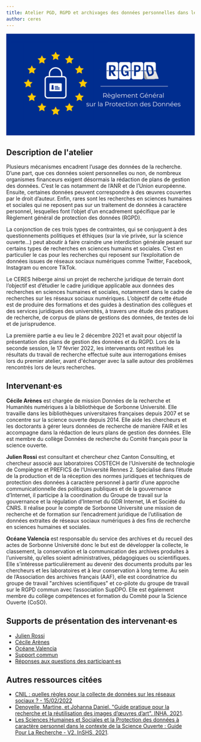 ```yaml
---
title: Atelier PGD, RGPD et archivages des données personnelles dans les recherches en SHS
author: ceres
---
```


![](rgpd.png)

## Description de l'atelier

Plusieurs mécanismes encadrent l’usage des données de la recherche. D’une part, que ces données soient personnelles ou non, de nombreux organismes financeurs exigent désormais la rédaction de plans de gestion des données. C’est le cas notamment de l’ANR et de l’Union européenne. Ensuite, certaines données peuvent correspondre à des œuvres couvertes par le droit d’auteur. Enfin, rares sont les recherches en sciences humaines et sociales qui ne reposent pas sur un traitement de données à caractère personnel, lesquelles font l’objet d’un encadrement spécifique par le Règlement général de protection des données (RGPD).

La conjonction de ces trois types de contraintes, qui se conjuguent à des questionnements politiques et éthiques (sur la vie privée, sur la science ouverte…) peut aboutir à faire craindre une interdiction générale pesant sur certains types de recherches en sciences humains et sociales. C’est en particulier le cas pour les recherches qui reposent sur l’exploitation de données issues de réseaux sociaux numériques comme Twitter, Facebook, Instagram ou encore TikTok.

Le CERES héberge ainsi un projet de recherche juridique de terrain dont l’objectif est d’étudier le cadre juridique applicable aux données des recherches en sciences humaines et sociales, notamment dans le cadre de recherches sur les réseaux sociaux numériques. L’objectif de cette étude est de produire des formations et des guides à destination des collègues et des services juridiques des universités, à travers une étude des pratiques de recherche, de corpus de plans de gestions des données, de textes de loi et de jurisprudence.

La première partie a eu lieu le 2 décembre 2021 et avait pour objectif la présentation des plans de gestion des données et du RGPD. Lors de la seconde session, le 17 février 2022, les intervenants ont restitué les résultats du travail de recherche effectué suite aux interrogations émises lors du premier atelier, avant d'échanger avec la salle autour des problèmes rencontrés lors de leurs recherches.

## Intervenant·es

**Cécile Arènes** est chargée de mission Données de la recherche et Humanités numériques à la bibliothèque de Sorbonne Université. Elle travaille dans les bibliothèques universitaires françaises depuis 2007 et se concentre sur la science ouverte depuis 2014. Elle aide les chercheurs et les doctorants à gérer leurs données de recherche de manière FAIR et les accompagne dans la rédaction de leurs plans de gestion des données. Elle est membre du collège Données de recherche du Comité français pour la science ouverte.

**Julien Rossi** est consultant et chercheur chez Canton Consulting, et chercheur associé aux laboratoires COSTECH de l’Université de technologie de Compiègne et PREFICS de l’Université Rennes 2. Spécialisé dans l’étude de la production et de la réception des normes juridiques et techniques de protection des données à caractère personnel à partir d’une approche communicationnelle des politiques publiques et de la gouvernance d’Internet, il participe à la coordination du Groupe de travail sur la gouvernance et la régulation d’Internet du GDR Internet, IA et Société du CNRS. Il réalise pour le compte de Sorbonne Université une mission de recherche et de formation sur l’encadrement juridique de l’utilisation de données extraites de réseaux sociaux numériques à des fins de recherche en sciences humaines et sociales.

**Océane Valencia** est responsable du service des archives et du recueil des actes de Sorbonne Université donc le but est de développer la collecte, le classement, la conservation et la communication des archives produites à l’université, qu’elles soient administratives, pédagogiques ou scientifiques. Elle s'intéresse particulièrement au devenir des documents produits par les chercheurs et les laboratoires et à leur conservation à long terme. Au sein de l’Association des archives français (AAF), elle est coordinatrice du groupe de travail "archives scientifiques" et co-pilote du groupe de travail sur le RGPD commun avec l’association SupDPO. Elle est également membre du collège compétences et formation du Comité pour la Science Ouverte (CoSO).

## Supports de présentation des intervenant·es

- [Julien Rossi](http://memes.sorbonne-universite.fr/wp-content/uploads/2021/12/Julien_Rossi_CERES_RDPG_2021_12_2.pdf)
- [Cécile Arènes](http://memes.sorbonne-universite.fr/wp-content/uploads/2021/12/Cecile_Arenes_CERES_RGPD_DMP_Archives_20211202.pdf)
- [Océane Valencia](http://memes.sorbonne-universite.fr/wp-content/uploads/2021/12/Oceane_Valencia_CERESArchiverdonneesderecherche_20211202.pdf)
- [Support commun](http://memes.sorbonne-universite.fr/wp-content/uploads/2022/02/RGPD_PGD_Rossi_Arenes_Valencia_-fevrier-2022.pdf)
- [Réponses aux questions des participant·es](../2022-03-15_pgd_rgpd_reponses_aux_questions/)

## Autres ressources citées

- [CNIL : quelles règles pour la collecte de données sur les réseaux sociaux ? - 15/02/2022](https://www.cnil.fr/fr/communication-politique-quelles-regles-pour-la-collecte-de-donnees-sur-les-reseaux-sociaux)
- [Denoyelle, Martine, et Johanna Daniel. "Guide pratique pour la recherche et la réutilisation des images d’œuvres d’art". INHA, 2021](https://www.inha.fr/_resources/PDF/2021/2021_LIVRET_GUIDE-PRATIQUE_web_15062021.pdf).
- [Les Sciences Humaines et Sociales et la Protection des données à caractère personnel dans le contexte de la Science Ouverte : Guide Pour La Recherche - V2. InSHS, 2021](https://www.inshs.cnrs.fr/sites/institut_inshs/files/pdf/Guide_rgpd_2021.pdf).